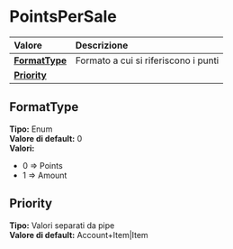 # PointsPerSale

| Valore | Descrizione |
| :--- | :--- |
| [**FormatType**](pointspersale.md#formattype) | Formato a cui si riferiscono i punti |
| [**Priority**](pointspersale.md#priority) |  |

## FormatType

**Tipo:** Enum  
**Valore di default:** 0  
**Valori:**

* 0 =&gt; Points
* 1 =&gt; Amount

## Priority

**Tipo:** Valori separati da pipe  
**Valore di default:** Account+Item\|Item

